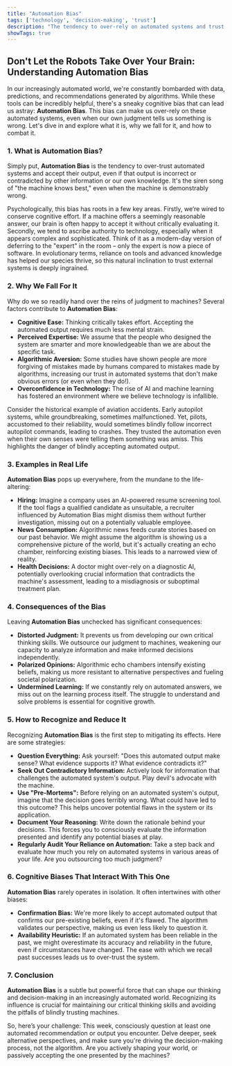 ```yaml
---
title: "Automation Bias"
tags: ['technology', 'decision-making', 'trust']
description: "The tendency to over-rely on automated systems and trust their output over one's own judgment."
showTags: true
---
```


## Don't Let the Robots Take Over Your Brain: Understanding Automation Bias

In our increasingly automated world, we're constantly bombarded with data, predictions, and recommendations generated by algorithms. While these tools can be incredibly helpful, there's a sneaky cognitive bias that can lead us astray: **Automation Bias**. This bias can make us over-rely on these automated systems, even when our own judgment tells us something is wrong. Let's dive in and explore what it is, why we fall for it, and how to combat it.

### 1. What is Automation Bias?

Simply put, **Automation Bias** is the tendency to over-trust automated systems and accept their output, even if that output is incorrect or contradicted by other information or our own knowledge. It's the siren song of "the machine knows best," even when the machine is demonstrably wrong.

Psychologically, this bias has roots in a few key areas. Firstly, we’re wired to conserve cognitive effort. If a machine offers a seemingly reasonable answer, our brain is often happy to accept it without critically evaluating it. Secondly, we tend to ascribe authority to technology, especially when it appears complex and sophisticated. Think of it as a modern-day version of deferring to the "expert" in the room – only the expert is now a piece of software. In evolutionary terms, reliance on tools and advanced knowledge has helped our species thrive, so this natural inclination to trust external systems is deeply ingrained.

### 2. Why We Fall For It

Why do we so readily hand over the reins of judgment to machines? Several factors contribute to **Automation Bias**:

*   **Cognitive Ease:** Thinking critically takes effort. Accepting the automated output requires much less mental strain.
*   **Perceived Expertise:** We assume that the people who designed the system are smarter and more knowledgeable than we are about the specific task.
*   **Algorithmic Aversion:** Some studies have shown people are more forgiving of mistakes made by humans compared to mistakes made by algorithms, increasing our trust in automated systems that don't make obvious errors (or even when they do!).
*   **Overconfidence in Technology:** The rise of AI and machine learning has fostered an environment where we believe technology is infallible.

Consider the historical example of aviation accidents. Early autopilot systems, while groundbreaking, sometimes malfunctioned. Yet, pilots, accustomed to their reliability, would sometimes blindly follow incorrect autopilot commands, leading to crashes. They trusted the automation even when their own senses were telling them something was amiss. This highlights the danger of blindly accepting automated output.

### 3. Examples in Real Life

**Automation Bias** pops up everywhere, from the mundane to the life-altering:

*   **Hiring:** Imagine a company uses an AI-powered resume screening tool. If the tool flags a qualified candidate as unsuitable, a recruiter influenced by Automation Bias might dismiss them without further investigation, missing out on a potentially valuable employee.
*   **News Consumption:** Algorithmic news feeds curate stories based on our past behavior. We might assume the algorithm is showing us a comprehensive picture of the world, but it's actually creating an echo chamber, reinforcing existing biases. This leads to a narrowed view of reality.
*   **Health Decisions:** A doctor might over-rely on a diagnostic AI, potentially overlooking crucial information that contradicts the machine's assessment, leading to a misdiagnosis or suboptimal treatment plan.

### 4. Consequences of the Bias

Leaving **Automation Bias** unchecked has significant consequences:

*   **Distorted Judgment:** It prevents us from developing our own critical thinking skills. We outsource our judgment to machines, weakening our capacity to analyze information and make informed decisions independently.
*   **Polarized Opinions:** Algorithmic echo chambers intensify existing beliefs, making us more resistant to alternative perspectives and fueling societal polarization.
*   **Undermined Learning:** If we constantly rely on automated answers, we miss out on the learning process itself. The struggle to understand and solve problems is essential for cognitive growth.

### 5. How to Recognize and Reduce It

Recognizing **Automation Bias** is the first step to mitigating its effects. Here are some strategies:

*   **Question Everything:** Ask yourself: "Does this automated output make sense? What evidence supports it? What evidence contradicts it?"
*   **Seek Out Contradictory Information:** Actively look for information that challenges the automated system's output. Play devil's advocate with the machine.
*   **Use "Pre-Mortems":** Before relying on an automated system's output, imagine that the decision goes terribly wrong. What could have led to this outcome? This helps uncover potential flaws in the system or its application.
*   **Document Your Reasoning:** Write down the rationale behind your decisions. This forces you to consciously evaluate the information presented and identify any potential biases at play.
*   **Regularly Audit Your Reliance on Automation:** Take a step back and evaluate how much you rely on automated systems in various areas of your life. Are you outsourcing too much judgment?

### 6. Cognitive Biases That Interact With This One

**Automation Bias** rarely operates in isolation. It often intertwines with other biases:

*   **Confirmation Bias:** We're more likely to accept automated output that confirms our pre-existing beliefs, even if it's flawed. The algorithm validates our perspective, making us even less likely to question it.
*   **Availability Heuristic:** If an automated system has been reliable in the past, we might overestimate its accuracy and reliability in the future, even if circumstances have changed. The ease with which we recall past successes leads us to over-trust the system.

### 7. Conclusion

**Automation Bias** is a subtle but powerful force that can shape our thinking and decision-making in an increasingly automated world. Recognizing its influence is crucial for maintaining our critical thinking skills and avoiding the pitfalls of blindly trusting machines.

So, here’s your challenge: This week, consciously question at least one automated recommendation or output you encounter. Delve deeper, seek alternative perspectives, and make sure you're driving the decision-making process, not the algorithm. Are you actively shaping your world, or passively accepting the one presented by the machines?

